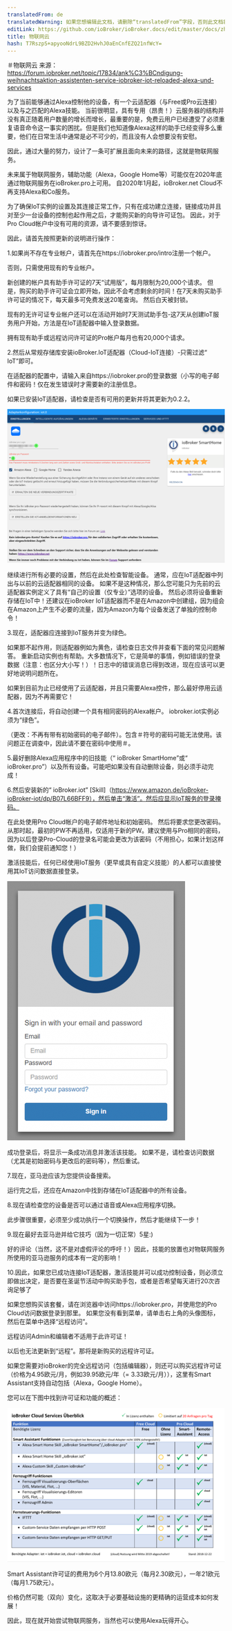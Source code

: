 ```yaml
---
translatedFrom: de
translatedWarning: 如果您想编辑此文档，请删除“translatedFrom”字段，否则此文档将再次自动翻译
editLink: https://github.com/ioBroker/ioBroker.docs/edit/master/docs/zh-cn/cloud/iot.md
title: 物联网云
hash: T7RszpS+apyooNdrL9BZD2HvhJ0aEnCnfEZQ21nfWcY=
---
```

＃物联网云
来源：https://forum.iobroker.net/topic/17834/ank%C3%BCndigung-weihnachtsaktion-assistenten-service-iobroker-iot-reloaded-alexa-und-services

为了当前能够通过Alexa控制他的设备，有一个云适配器（与Free或Pro云连接）以及与之匹配的Alexa技能。
当前很明显，具有专用（昂贵！）云服务器的结构并没有真正随着用户数量的增长而增长，最重要的是，免费云用户已经遭受了必须重复语音命令这一事实的困扰。但是我们也知道像Alexa这样的助手已经变得多么重要，他们在日常生活中通常是必不可少的，而且没有人会想要没有安慰。

因此，通过大量的努力，设计了一条可扩展且面向未来的路径，这就是物联网服务。

未来属于物联网服务，辅助功能（Alexa，Google Home等）可能仅在2020年底通过物联网服务在ioBroker.pro上可用。
自2020年1月起，ioBroker.net Cloud不再支持Alexa和Co服务。

为了确保IoT实例的设置及其连接正常工作，只有在成功建立连接，链接成功并且对至少一台设备的控制也起作用之后，才能购买新的向导许可证包。
因此，对于Pro Cloud帐户中没有可用的资源，请不要感到惊讶。

因此，请首先按照更新的说明进行操作：

1.如果尚不存在专业帐户，请首先在https://iobroker.pro/intro注册一个帐户。

否则，只需使用现有的专业帐户。

新创建的帐户具有助手许可证的7天“试用版”，每月限制为20,000个请求。
但是，购买的助手许可证会立即开始，因此不会考虑剩余的时间！在7天未购买助手许可证的情况下，每天最多可免费发送20笔查询。
然后白天被封锁。

现有的无许可证专业帐户还可以在活动开始时7天测试助手包-这7天从创建IoT服务用户开始，方法是在IoT适配器中输入登录数据。

拥有现有助手或远程访问许可证的Pro帐户每月也有20,000个请求。

2.然后从常规存储库安装ioBroker.IoT适配器（Cloud-IoT连接）-只需过滤“ IoT”即可。

在适配器的配置中，请输入来自https://iobroker.pro的登录数据（小写的电子邮件和密码！仅在发生错误时才需要新的注册信息。

如果已安装IoT适配器，请检查是否有可用的更新并将其更新为0.2.2。

![组态](../../de/cloud/media/iot_settings.png)

继续进行所有必要的设置，然后在此处检查智能设备。
通常，应在IoT适配器中列出与以前的云适配器相同的设备。
如果不是这种情况，那么您可能只为先前的云适配器实例定义了具有“自己的设置（仅专业）”选项的设备。
然后必须将设备重新存储在IoT中！还建议在ioBroker IoT适配器而不是在Amazon中创建组，因为组会在Amazon上产生不必要的流量，因为Amazon为每个设备发送了单独的控制命令！

3.现在，适配器应连接到IoT服务并变为绿色。

如果那不起作用，则适配器例如为黄色，请检查日志文件并查看下面的常见问题解答。
重新启动实例也有帮助。大多数情况下，它是简单的事情，例如错误的登录数据（注意：也区分大小写！）！日志中的错误消息已得到改进，现在应该可以更好地说明问题所在。

如果到目前为止已经使用了云适配器，并且只需要Alexa控件，那么最好停用云适配器，因为不再需要它！

4.首次连接后，将自动创建一个具有相同密码的Alexa帐户。 iobroker.iot实例必须为“绿色”。

（更改：不再有带有初始密码的电子邮件）。包含＃符号的密码可能无法使用。该问题正在调查中，因此请不要在密码中使用＃。

5.最好删除Alexa应用程序中的旧技能（“ ioBroker SmartHome”或“ ioBroker.pro”）以及所有设备。可能吧如果没有自动删除设备，则必须手动完成！

6.然后安装新的“ ioBroker.iot” [Skill]（https://www.amazon.de/ioBroker-ioBroker-iot/dp/B07L66BFF9），然后单击“激活”。然后应显示IoT服务的登录掩码。

在此处使用Pro Cloud帐户的电子邮件地址和初始密码。
然后将要求您更改密码。从那时起，最初的PW不再适用，仅适用于新的PW。建议使用与Pro相同的密码，因为以后登录Pro-Cloud的登录名可能会更改为该密码（不用担心，如果计划这样做，我们会提前通知您！）

激活技能后，任何已经使用IoT服务（更早或具有自定义技能）的人都可以直接使用其IoT访问数据直接登录。

![登录](../../de/cloud/media/iot_login.png)

成功登录后，将显示一条成功消息并激活该技能。
如果不是，请检查访问数据（尤其是初始密码与更改后的密码等），然后重试。

7.现在，亚马逊应该为您提供设备搜索。

运行完之后，还应在Amazon中找到存储在IoT适配器中的所有设备。

8.现在请检查您的设备是否可以通过语音或Alexa应用程序切换。

此步骤很重要，必须至少成功执行一个切换操作，然后才能继续下一步！

9.现在最好去亚马逊并给它技巧（因为一切正常）5星:)

好的评论（当然，这不是对虚假评论的呼吁！）因此，技能的放置也对物联网服务所使用的亚马逊服务的成本有一定的影响！

10.因此，如果您已成功连接IoT适配器，激活技能并可以成功控制设备，则必须立即做出决定，是否要在圣诞节活动中购买助手包，或者是否希望每天进行20次咨询足够了

如果您想购买该套餐，请在浏览器中访问https://iobroker.pro，并使用您的Pro Cloud访问数据登录到那里。
如果您没有看到菜单，请单击右上角的头像图标，然后在菜单中选择“远程访问”。

远程访问Admin和编辑者不适用于此许可证！

以后也无法更新到“远程”。那将是新购买的远程许可证。

如果您需要对ioBroker的完全远程访问（包括编辑器），则还可以购买远程许可证（价格为4.95欧元/月，例如39.95欧元/年（= 3.33欧元/月）），这里有Smart Assistant支持自动包括（Alexa，Google Home）。

您可以在下图中找到许可证和功能的概述：

![登录](../../de/cloud/media/iot_compare.png)

Smart Assistant许可证的费用为6个月13.80欧元（每月2.30欧元），一年21欧元（每月1.75欧元）。

价格仍然可能（双向）变化，这取决于必要基础设施的更精确的运营成本如何发展！

因此，现在就开始尝试物联网服务，当然也可以使用Alexa玩得开心。